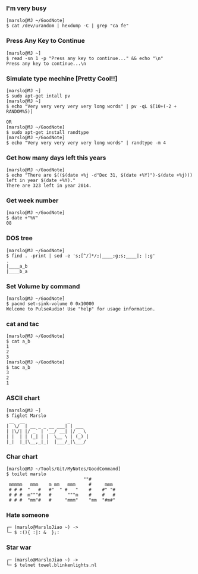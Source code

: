 ### I'm very busy
    [marslo@MJ ~/GoodNote]
    $ cat /dev/urandom | hexdump -C | grep "ca fe"

### Press Any Key to Continue
    [marslo@MJ ~]
    $ read -sn 1 -p "Press any key to continue..." && echo "\n"
    Press any key to continue...\n

### Simulate type mechine [Pretty Cool!!]
    [marslo@MJ ~]
    $ sudo apt-get intall pv
    [marslo@MJ ~]
    $ echo "Very very very very very long words" | pv -qL $[10+(-2 + RANDOM%5)]

    OR
    [marslo@MJ ~/GoodNote]
    $ sudo apt-get install randtype
    [marslo@MJ ~/GoodNote]
    $ echo "Very very very very very long words" | randtype -m 4

### Get how many days left this years
    [marslo@MJ ~/GoodNote]
    $ echo "There are $(($(date +%j -d"Dec 31, $(date +%Y)")-$(date +%j))) left in year $(date +%Y)."
    There are 323 left in year 2014.

### Get week number
    [marslo@MJ ~/GoodNote]
    $ date +"%V"
    08

### DOS tree
    [marslo@MJ ~/GoodNote]
    $ find . -print | sed -e 's;[^/]*/;|____;g;s;____|; |;g'
    .
    |____a_b
    |____b_a

### Set Volume by command
    [marslo@MJ ~/GoodNote]
    $ pacmd set-sink-volume 0 0x10000
    Welcome to PulseAudio! Use "help" for usage information.

### cat and tac
    [marslo@MJ ~/GoodNote]
    $ cat a_b
    1
    2
    3
    [marslo@MJ ~/GoodNote]
    $ tac a_b
    3
    2
    1

### ASCII chart
    [marslo@MJ ~]
    $ figlet Marslo
     __  __                _
    |  \/  | __ _ _ __ ___| | ___
    | |\/| |/ _` | '__/ __| |/ _ \
    | |  | | (_| | |  \__ \ | (_) |
    |_|  |_|\__,_|_|  |___/_|\___/

### Char chart
    [marslo@MJ ~/Tools/Git/MyNotes/GoodCommand]
    $ toilet marslo
                                 ""#
     mmmmm   mmm    m mm   mmm     #     mmm
     # # #  "   #   #"  " #   "    #    #" "#
     # # #  m"""#   #      """m    #    #   #
     # # #  "mm"#   #     "mmm"    "mm  "#m#"

### Hate someone
    ┌─ (marslo@MarsloJiao ~) ->
    └─ $ :(){ :|: &  };:

### Star war
    ┌─ (marslo@MarsloJiao ~) ->
    └─ $ telnet towel.blinkenlights.nl
